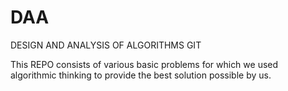 # DAA
DESIGN AND ANALYSIS OF ALGORITHMS GIT 

This REPO consists of various basic problems for which we used algorithmic thinking to provide the best solution possible by us.
